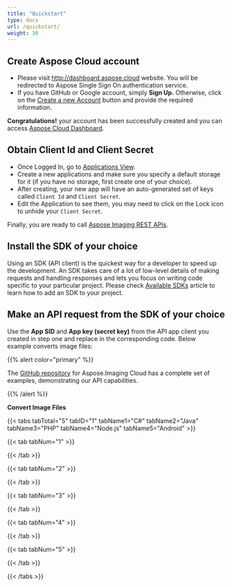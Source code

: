 ```yaml
---
title: "Quickstart"
type: docs
url: /quickstart/
weight: 30
---
```


## Create Aspose Cloud account ##

- Please visit <http://dashboard.aspose.cloud> website. You will be redirected to Aspose Single Sign On authentication service.
- If you have GitHub or Google account, simply **Sign Up.** Otherwise, click on the [Create a new Account](https://id.containerize.com/signup) button and provide the required information.

**Congratulations!** your account has been successfully created and you can access [Aspose Cloud Dashboard](http://dashboard.aspose.cloud).

## Obtain Client Id and Client Secret ##
- Once Logged In, go to [Applications View](https://dashboard.aspose.cloud/applications).
- Create a new applications and make sure you specify a default storage for it (if you have no storage, first create one of your choice).
- After creating, your new app will have an auto-generated set of keys called `Client Id` and `Client Secret`.
- Edit the Application to see them, you may need to click on the Lock icon to unhide your `Client Secret`.

Finally, you are ready to call [Aspose Imaging REST APIs](https://reference.aspose.cloud/imaging/).

## Install the SDK of your choice ##
Using an SDK (API client) is the quickest way for a developer to speed up the development. An SDK takes care of a lot of low-level details of making requests and handling responses and lets you focus on writing code specific to your particular project. Please check [Available SDKs](https://docs.aspose.cloud/imaging/available-sdks/) article to learn how to add an SDK to your project.

## Make an API request from the SDK of your choice ##
Use the **App SID** and **App key (secret key)** from the API app client you created in step one and replace in the corresponding code. Below example converts image files:

{{% alert color="primary" %}} 

The [GitHub repository](https://github.com/aspose-imaging-cloud) for Aspose.Imaging Cloud has a complete set of examples, demonstrating our API capabilities.

{{% /alert %}} 

**Convert Image Files**

{{< tabs tabTotal="5" tabID="1" tabName1="C#" tabName2="Java" tabName3="PHP" tabName4="Node.js" tabName5="Android" >}}

{{< tab tabNum="1" >}}



{{< /tab >}}

{{< tab tabNum="2" >}}



{{< /tab >}}

{{< tab tabNum="3" >}}



{{< /tab >}}

{{< tab tabNum="4" >}}



{{< /tab >}}

{{< tab tabNum="5" >}}



{{< /tab >}}

{{< /tabs >}}
